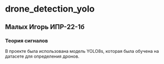 # drone_detection_yolo
## Малых Игорь ИПР-22-1б 
### Теория сигналов
В проекте была использована модель YOLO8s, которая была обучена на датасете для определения дронов.
